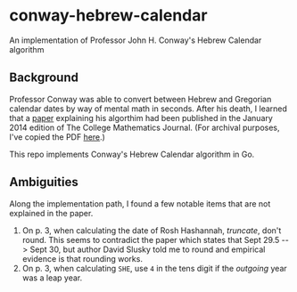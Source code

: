 # conway-hebrew-calendar
An implementation of Professor John H. Conway's Hebrew Calendar algorithm

## Background

Professor Conway was able to convert between Hebrew and Gregorian calendar dates
by way of mental math in seconds. After his death, I learned that a
[paper](https://slusky.ku.edu/wp-content/uploads/2020/08/CONWAY-AGUS-SLUSKY-PDF.pdf)
explaining his algorthim had been published in the January 2014 edition of The
College Mathematics Journal. (For archival purposes, I've copied the PDF
[here](pdf/conway-agus-slusky.pdf).)

This repo implements Conway's Hebrew Calendar algorithm in Go.

## Ambiguities

Along the implementation path, I found a few notable items that are not explained in
the paper.

1. On p. 3, when calculating the date of Rosh Hashannah, _truncate_, don't round.
   This seems to contradict the paper which states that Sept 29.5 --> Sept 30, but
   author David Slusky told me to round and empirical evidence is that rounding works.
1. On p. 3, when calculating `SHE`, use `4` in the tens digit if the _outgoing_ year
   was a leap year.
